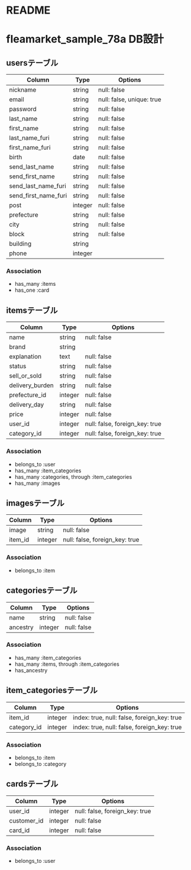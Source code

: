 # README

# fleamarket_sample_78a DB設計

## usersテーブル
|Column|Type|Options|
|------|----|-------|
|nickname|string|null: false|
|email|string|null: false, unique: true|
|password|string|null: false|
|last_name|string|null: false|
|first_name|string|null: false|
|last_name_furi|string|null: false|
|first_name_furi|string|null: false|
|birth|date|null: false|
|send_last_name|string|null: false|
|send_first_name|string|null: false|
|send_last_name_furi|string|null: false|
|send_first_name_furi|string|null: false|
|post|integer|null: false|
|prefecture|string|null: false|
|city|string|null: false|
|block|string|null: false|
|building|string||
|phone|integer||
### Association
- has_many :items
- has_one :card


## itemsテーブル
|Column|Type|Options|
|------|----|-------|
|name|string|null: false|
|brand|string||
|explanation|text|null: false|
|status|string|null: false|
|sell_or_sold|string|null: false|
|delivery_burden|string|null: false|
|prefecture_id|integer|null: false|
|delivery_day|string|null: false|
|price|integer|null: false|
|user_id|integer|null: false, foreign_key: true|
|category_id|integer|null: false, foreign_key: true|
### Association
- belongs_to :user
- has_many :item_categories
- has_many :categories, through :item_categories
- has_many :images


## imagesテーブル
|Column|Type|Options|
|------|----|-------|
|image|string|null: false|
|item_id|integer|null: false, foreign_key: true|
### Association
- belongs_to :item


## categoriesテーブル
|Column|Type|Options|
|------|----|-------|
|name|string|null: false|
|ancestry|integer|null: false|
### Association
- has_many :item_categories
- has_many :items, through :item_categories
- has_ancestry



## item_categoriesテーブル
|Column|Type|Options|
|------|----|-------|
|item_id|integer|index: true, null: false, foreign_key: true|
|category_id|integer|index: true, null: false, foreign_key: true|
### Association
- belongs_to :item
- belongs_to :category


## cardsテーブル
|Column|Type|Options|
|------|----|-------|
|user_id|integer|null: false, foreign_key: true|
|customer_id|integer|null: false|
|card_id|integer|null: false|
### Association
- belongs_to :user

